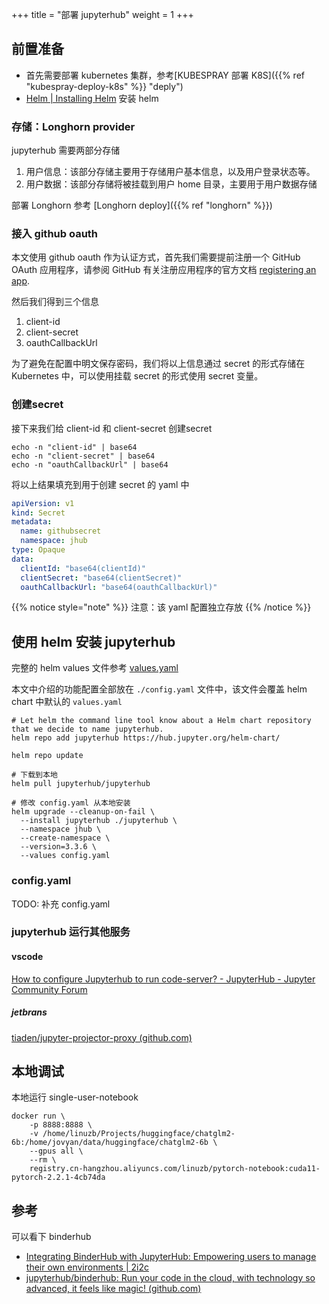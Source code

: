 +++
title = "部署 jupyterhub"
weight = 1
+++


## 前置准备

- 首先需要部署 kubernetes 集群，参考[KUBESPRAY 部署 K8S]({{% ref "kubespray-deploy-k8s" %}} "deply")
- [Helm | Installing Helm](https://helm.sh/docs/intro/install/) 安装 helm

### 存储：Longhorn provider

jupyterhub 需要两部分存储

1. 用户信息：该部分存储主要用于存储用户基本信息，以及用户登录状态等。
2. 用户数据：该部分存储将被挂载到用户 home 目录，主要用于用户数据存储

部署 Longhorn 参考 [Longhorn deploy]({{% ref "longhorn" %}})

### 接入 github oauth

本文使用 github oauth 作为认证方式，首先我们需要提前注册一个 GitHub OAuth 应用程序，请参阅 GitHub 有关注册应用程序的官方文档 [registering an app](https://docs.github.com/en/apps/oauth-apps/building-oauth-apps/creating-an-oauth-app).

然后我们得到三个信息
1. client-id
2. client-secret
3. oauthCallbackUrl

为了避免在配置中明文保存密码，我们将以上信息通过 secret 的形式存储在 Kubernetes 中，可以使用挂载 secret 的形式使用 secret 变量。

### 创建secret

接下来我们给 client-id 和 client-secret 创建secret

```shell
echo -n "client-id" | base64
echo -n "client-secret" | base64
echo -n "oauthCallbackUrl" | base64
```

将以上结果填充到用于创建 secret 的 yaml 中

```yaml
apiVersion: v1
kind: Secret
metadata:
  name: githubsecret
  namespace: jhub
type: Opaque
data:
  clientId: "base64(clientId)"
  clientSecret: "base64(clientSecret)"
  oauthCallbackUrl: "base64(oauthCallbackUrl)"
```
{{% notice style="note" %}}
注意：该 yaml 配置独立存放
{{% /notice %}}


## 使用 helm 安装 jupyterhub

完整的 helm values 文件参考 [values.yaml](https://github.com/jupyterhub/zero-to-jupyterhub-k8s/blob/main/jupyterhub/values.yaml)

本文中介绍的功能配置全部放在 `./config.yaml` 文件中，该文件会覆盖 helm chart 中默认的 `values.yaml`

```
# Let helm the command line tool know about a Helm chart repository that we decide to name jupyterhub.
helm repo add jupyterhub https://hub.jupyter.org/helm-chart/

helm repo update

# 下载到本地
helm pull jupyterhub/jupyterhub

# 修改 config.yaml 从本地安装
helm upgrade --cleanup-on-fail \
  --install jupyterhub ./jupyterhub \
  --namespace jhub \
  --create-namespace \
  --version=3.3.6 \
  --values config.yaml
```

### config.yaml

TODO: 补充 config.yaml

### jupyterhub 运行其他服务

#### vscode

[How to configure Jupyterhub to run code-server? - JupyterHub - Jupyter Community Forum](https://discourse.jupyter.org/t/how-to-configure-jupyterhub-to-run-code-server/11578)

##### jetbrans

[tiaden/jupyter-projector-proxy (github.com)](https://github.com/tiaden/jupyter-projector-proxy)

## 本地调试

本地运行 single-user-notebook

```shell
docker run \
    -p 8888:8888 \
    -v /home/linuzb/Projects/huggingface/chatglm2-6b:/home/jovyan/data/huggingface/chatglm2-6b \
    --gpus all \
    --rm \
    registry.cn-hangzhou.aliyuncs.com/linuzb/pytorch-notebook:cuda11-pytorch-2.2.1-4cb74da
```

## 参考

可以看下 binderhub
- [Integrating BinderHub with JupyterHub: Empowering users to manage their own environments | 2i2c](https://2i2c.org/blog/2024/jupyterhub-binderhub-gesis/)
- [jupyterhub/binderhub: Run your code in the cloud, with technology so advanced, it feels like magic! (github.com)](https://github.com/jupyterhub/binderhub)